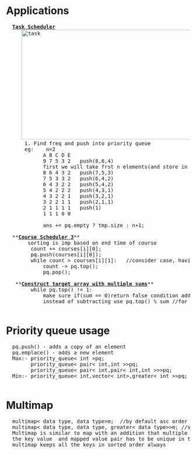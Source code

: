 # Applications
  <pre>
  <b><a href="https://github.com/teja963/DSA_All_Models/blob/master/Priority%20Queue/8.%20Task%20Scheduler.cpp">Task Scheduler</a></b>
     <img alt="task" width="600" height="300" src="https://github.com/teja963/DSA_All_Models/blob/master/Priority%20Queue/images/task.png">
      1. Find freq and push into priority queue
      eg:    n=2
            A B C D E
            9 7 5 3 2   push(8,6,4)    
            first we will take frst n elements(and store in array)and decrease each freq and push it to priority queue
            8 6 4 3 2   push(7,5,3)   
            7 5 3 3 2   push(6,4,2)
            6 4 3 2 2   push(5,4,2)
            5 4 2 2 2   push(4,3,1)
            4 3 2 2 1   push(3,2,1)
            3 2 2 1 1   push(2,1,1)
            2 1 1 1 1   push(1)
            1 1 1 0 0      
            
            ans += pq.empty ? tmp.size : n+1;
            
  **<b><a href="https://github.com/teja963/DSA_All_Models/blob/master/Priority%20Queue/9.%20Course%20Scheduler%203.cpp">Course Scheduler 3</a></b>**
       sorting is imp based on end time of course
       	count += courses[i][0];
       	pq.push(courses[i][0]);
       	while count > courses[i][1]:   //consider case, having high duration for small timeline, so for getting max remove those 
       		count -= pq.top();
       		pq.pop();
       		
   **<b><a href="https://github.com/teja963/Advanced-DSA/blob/master/Priority%20Queue/11.%20Construct%20Target%20array%20with%20mutliple%20sums.cpp">Construct target array with multiple sums</a></b>**
   		while pq.top() != 1:
   			make sure if(sum == 0)return false condition added
   			instead of subtracting use pq.top() % sum //for deleting multiple times
  </pre>
# Priority queue usage
  <pre>
  pq.push() - adds a copy of an element
  pq.emplace() - adds a new element
  Max:- priority_queue< int >pq;
        priority_queue< pair< int,int >>pq;
        priority_queue< pair< int,pair< int,int >>>pq;
  Min:- priority_queue< int,vector< int>,greater< int >>pq;
  </pre>
  
# Multimap
  <pre>
  multimap< data type, data type>m;  //by default asc order
  multimap< data type, data type, greater< data type>>m; //sort according to datatype in greater
  Multimap is similar to map with an addition that multiple elements can have same keys. Also, it is NOT required that
  the key value  and mapped value pair has to be unique in this case. One important thing to note about multimap is that
  multimap keeps all the keys in sorted order always
  </pre>
